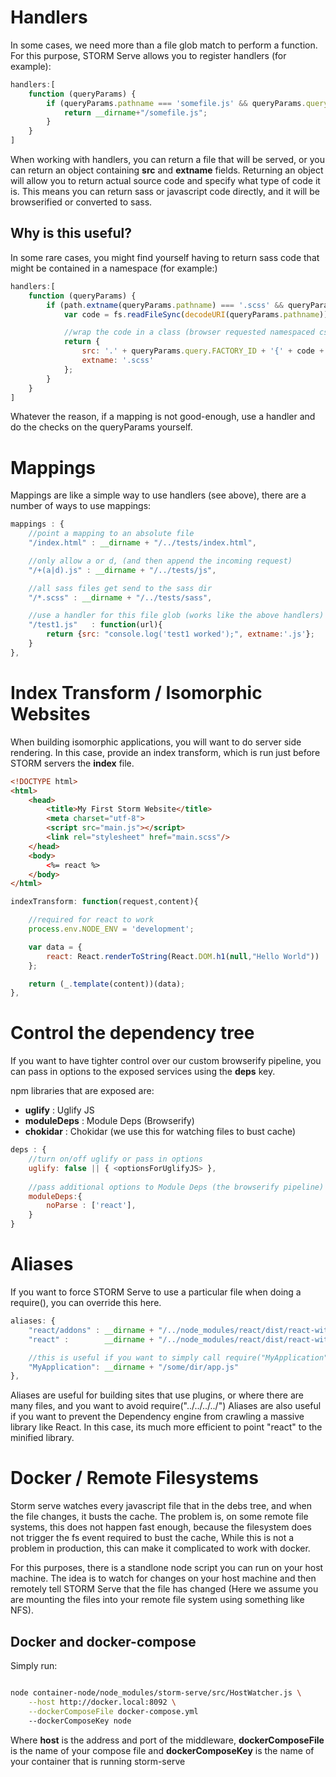 # Handlers

In some cases, we need more than a file glob match to perform a function. For this purpose,
STORM Serve allows you to register handlers (for example):

``` javascript
handlers:[
	function (queryParams) {
		if (queryParams.pathname === 'somefile.js' && queryParams.query.ID) {
			return __dirname+"/somefile.js";
		}
	}
]
```

When working with handlers, you can return a file that will be served, or you can return an object containing
__src__ and __extname__ fields. Returning an object will allow you to return actual source code and specify what type of code it is.
This means you can return sass or javascript code directly, and it will be browserified or converted to sass.

## Why is this useful?

In some rare cases, you might find yourself having to return sass code that might be contained in a namespace (for example:)

``` javascript
handlers:[
	function (queryParams) {
		if (path.extname(queryParams.pathname) === '.scss' && queryParams.query.ID) {
			var code = fs.readFileSync(decodeURI(queryParams.pathname));

			//wrap the code in a class (browser requested namespaced css)
			return {
				src: '.' + queryParams.query.FACTORY_ID + '{' + code + "}",
				extname: '.scss'
			};
		}
	}
]
```

Whatever the reason, if a mapping is not good-enough, use a handler and do the checks on the queryParams yourself.

# Mappings

Mappings are like a simple way to use handlers (see above), there are a number of ways to use mappings:

```javascript
mappings : {
	//point a mapping to an absolute file
	"/index.html" : __dirname + "/../tests/index.html",

	//only allow a or d, (and then append the incoming request)
	"/+(a|d).js" : __dirname + "/../tests/js",

	//all sass files get send to the sass dir
	"/*.scss" : __dirname + "/../tests/sass",

	//use a handler for this file glob (works like the above handlers)
	"/test1.js"	  : function(url){
		return {src: "console.log('test1 worked');", extname:'.js'};
	}
},
```

# Index Transform / Isomorphic Websites

When building isomorphic applications, you will want to do server side rendering. 
In this case, provide an index transform, which is run just before STORM servers the __index__ file.

```html
<!DOCTYPE html>
<html>
    <head>
        <title>My First Storm Website</title>
		<meta charset="utf-8">
		<script src="main.js"></script>
		<link rel="stylesheet" href="main.scss"/>
    </head>
    <body>
		<%= react %>
	</body>
</html>
```

```javascript
indexTransform: function(request,content){

	//required for react to work
	process.env.NODE_ENV = 'development';

	var data = {
		react: React.renderToString(React.DOM.h1(null,"Hello World"))
	};

	return (_.template(content))(data);
},
```

# Control the dependency tree

If you want to have tighter control over our custom browserify pipeline,
you can pass in options to the exposed services using the __deps__ key.

npm libraries that are exposed are:

* __uglify__ : Uglify JS
* __moduleDeps__ : Module Deps (Browserify)
* __chokidar__ : Chokidar (we use this for watching files to bust cache)


```javascript
deps : {
	//turn on/off uglify or pass in options
	uglify: false || { <optionsForUglifyJS> },
	
	//pass additional options to Module Deps (the browserify pipeline)
	moduleDeps:{
		noParse : ['react'],
	}
}
```

# Aliases

If you want to force STORM Serve to use a particular file when doing a require(), you can override this here.

```javascript
aliases: {
	"react/addons" : __dirname + "/../node_modules/react/dist/react-with-addons.js",
	"react" :		 __dirname + "/../node_modules/react/dist/react-with-addons.js",

	//this is useful if you want to simply call require("MyApplication"); anywhere within your app
	"MyApplication": __dirname + "/some/dir/app.js"
},
```

Aliases are useful for building sites that use plugins, or where there are many files, and you want to avoid require("../../../../")
Aliases are also useful if you want to prevent the Dependency engine from crawling a massive library like React. In this case,
its much more efficient to point "react" to the minified library.

# Docker / Remote Filesystems

Storm serve watches every javascript file that in the debs tree, and when the file changes, it busts the cache.
The problem is, on some remote file systems, this does not happen fast enough, because the filesystem does not trigger
the fs event required to bust the cache, While this is not a problem in production, this can make it complicated
to work with docker.

For this purposes, there is a standlone node script you can run on your host machine. The idea is to watch for changes on your host
machine and then remotely tell STORM Serve that the file has changed (Here we assume you are mounting the files into your remote file system using
something like NFS).


## Docker and docker-compose

Simply run:

```bash

node container-node/node_modules/storm-serve/src/HostWatcher.js \
	--host http://docker.local:8092 \
	--dockerComposeFile docker-compose.yml 
	--dockerComposeKey node
```

Where __host__ is the address and port of the middleware,
__dockerComposeFile__ is the name of your compose file and
__dockerComposeKey__ is the name of your container that is running storm-serve